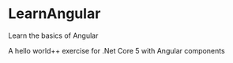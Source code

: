 # LearnAngular
Learn the basics of Angular

A hello world++ exercise for .Net Core 5 with Angular components
